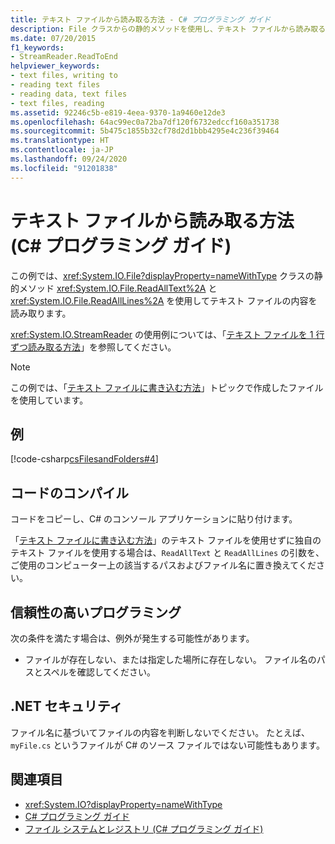 ```yaml
---
title: テキスト ファイルから読み取る方法 - C# プログラミング ガイド
description: File クラスからの静的メソッドを使用し、テキスト ファイルから読み取る方法について説明します。 コード例を参照し、使用可能なその他のリソースを確認します。
ms.date: 07/20/2015
f1_keywords:
- StreamReader.ReadToEnd
helpviewer_keywords:
- text files, writing to
- reading text files
- reading data, text files
- text files, reading
ms.assetid: 92246c5b-e819-4eea-9370-1a9460e12de3
ms.openlocfilehash: 64ac99ec0a72ba7df120f6732edccf160a351738
ms.sourcegitcommit: 5b475c1855b32cf78d2d1bbb4295e4c236f39464
ms.translationtype: HT
ms.contentlocale: ja-JP
ms.lasthandoff: 09/24/2020
ms.locfileid: "91201838"
---
```

# <a name="how-to-read-from-a-text-file-c-programming-guide"></a>テキスト ファイルから読み取る方法 (C# プログラミング ガイド)

この例では、<xref:System.IO.File?displayProperty=nameWithType> クラスの静的メソッド <xref:System.IO.File.ReadAllText%2A> と <xref:System.IO.File.ReadAllLines%2A> を使用してテキスト ファイルの内容を読み取ります。  
  
<xref:System.IO.StreamReader> の使用例については、「[テキスト ファイルを 1 行ずつ読み取る方法](./how-to-read-a-text-file-one-line-at-a-time.md)」を参照してください。
  
> [!NOTE]
> この例では、「[テキスト ファイルに書き込む方法](./how-to-write-to-a-text-file.md)」トピックで作成したファイルを使用しています。
  
## <a name="example"></a>例  

 [!code-csharp[csFilesandFolders#4](~/samples/snippets/csharp/VS_Snippets_VBCSharp/csFilesAndFolders/CS/FileIteration.cs#4)]  
  
## <a name="compiling-the-code"></a>コードのコンパイル  

 コードをコピーし、C# のコンソール アプリケーションに貼り付けます。  
  
「[テキスト ファイルに書き込む方法](./how-to-write-to-a-text-file.md)」のテキスト ファイルを使用せずに独自のテキスト ファイルを使用する場合は、`ReadAllText` と `ReadAllLines` の引数を、ご使用のコンピューター上の該当するパスおよびファイル名に置き換えてください。
  
## <a name="robust-programming"></a>信頼性の高いプログラミング  

 次の条件を満たす場合は、例外が発生する可能性があります。  
  
- ファイルが存在しない、または指定した場所に存在しない。 ファイル名のパスとスペルを確認してください。  
  
## <a name="net-security"></a>.NET セキュリティ  

 ファイル名に基づいてファイルの内容を判断しないでください。 たとえば、`myFile.cs` というファイルが C# のソース ファイルではない可能性もあります。  
  
## <a name="see-also"></a>関連項目

- <xref:System.IO?displayProperty=nameWithType>
- [C# プログラミング ガイド](../index.md)
- [ファイル システムとレジストリ (C# プログラミング ガイド)](./index.md)
